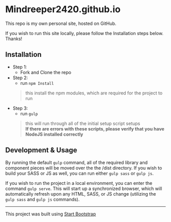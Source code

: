 # Mindreeper2420.github.io
This repo is my own personal site, hosted on GitHub.

If you wish to run this site locally, please follow the Installation steps below. Thanks!

## Installation
* Step 1:
  - Fork and Clone the repo
* Step 2:
  - run `npm Install`
  <blockquote>
    this install the npm modules, which are required for the project to run
  </blockquote>
* Step 3:
  - run `gulp`
  <blockquote>
    this will run through all of the initial setup script setups<br />
    <strong>If there are errors with these scripts, please verify that you have NodeJS installed correctly</strong>
  </blockquote>

## Development &amp; Usage
 By running the default `gulp` command, all of the required library and component pieces will be moved over the the /dist directory. If you wish to build your SASS or JS as well, you can run either `gulp sass` or `gulp js`.
 
 If you wish to run the project in a local environment, you can enter the command `gulp serve`. This will start up a synchronized browser, which will automatically refresh upon any HTML, SASS, or JS change (utilizing the `gulp sass` and `gulp js` commands).

----

This project was built using [Start Bootstrap](http://startbootstrap.com/)